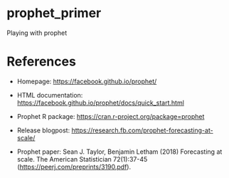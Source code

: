 # prophet_primer
Playing with prophet

# References

* Homepage: https://facebook.github.io/prophet/

* HTML documentation: https://facebook.github.io/prophet/docs/quick_start.html

* Prophet R package: https://cran.r-project.org/package=prophet

* Release blogpost: https://research.fb.com/prophet-forecasting-at-scale/

* Prophet paper: Sean J. Taylor, Benjamin Letham (2018) Forecasting at scale. The American Statistician 72(1):37-45 (https://peerj.com/preprints/3190.pdf).
